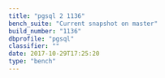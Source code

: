 ```yaml
---
title: "pgsql 2 1136"
bench_suite: "Current snapshot on master"
build_number: "1136"
dbprofile: "pgsql"
classifier: ""
date: 2017-10-29T17:25:20
type: "bench"
---
```


